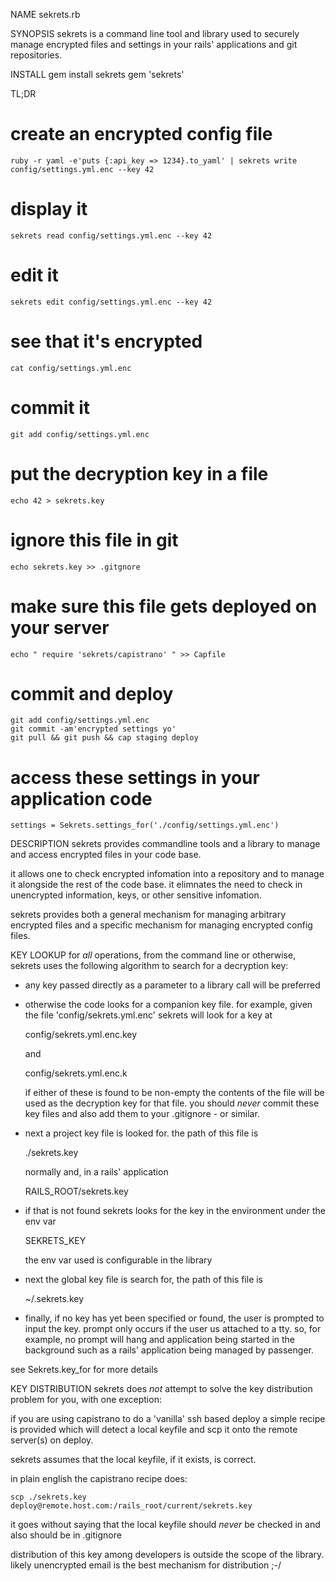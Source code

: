 NAME
  sekrets.rb

SYNOPSIS
  sekrets is a command line tool and library used to securely manage encrypted
  files and settings in your rails' applications and git repositories.

INSTALL
  gem install sekrets
  gem 'sekrets'

TL;DR
  # create an encrypted config file
  
    ruby -r yaml -e'puts {:api_key => 1234}.to_yaml' | sekrets write config/settings.yml.enc --key 42

  # display it

    sekrets read config/settings.yml.enc --key 42

  # edit it

    sekrets edit config/settings.yml.enc --key 42

  # see that it's encrypted

    cat config/settings.yml.enc

  # commit it

    git add config/settings.yml.enc

  # put the decryption key in a file
    
    echo 42 > sekrets.key

  # ignore this file in git

    echo sekrets.key >> .gitgnore

  # make sure this file gets deployed on your server

    echo " require 'sekrets/capistrano' " >> Capfile

  # commit and deploy

    git add config/settings.yml.enc
    git commit -am'encrypted settings yo'
    git pull && git push && cap staging deploy

  # access these settings in your application code

    settings = Sekrets.settings_for('./config/settings.yml.enc')
    

DESCRIPTION
  sekrets provides commandline tools and a library to manage and access
  encrypted files in your code base.

  it allows one to check encrypted infomation into a repository and to manage
  it alongside the rest of the code base.  it elimnates the need to check in
  unencrypted information, keys, or other sensitive infomation.

  sekrets provides both a general mechanism for managing arbitrary encrypted
  files and a specific mechanism for managing encrypted config files.


KEY LOOKUP
  for *all* operations, from the command line or otherwise, sekrets uses the
  following algorithm to search for a decryption key:

  - any key passed directly as a parameter to a library call will be preferred

  - otherwise the code looks for a companion key file.  for example, given the
    file 'config/sekrets.yml.enc' sekrets will look for a key at
    
      config/sekrets.yml.enc.key
      
    and 
    
      config/sekrets.yml.enc.k
      
    if either of these is found to be non-empty the contents of the file will
    be used as the decryption key for that file.  you should *never* commit
    these key files and also add them to your .gitignore - or similar.

  - next a project key file is looked for.  the path of this file is
    
      ./sekrets.key
      
    normally and, in a rails' application

      RAILS_ROOT/sekrets.key

  - if that is not found sekrets looks for the key in the environment under
    the env var

      SEKRETS_KEY

    the env var used is configurable in the library

  - next the global key file is search for, the path of this file is

      ~/.sekrets.key

  - finally, if no key has yet been specified or found, the user is prompted
    to input the key.  prompt only occurs if the user us attached to a tty.
    so, for example, no prompt will hang and application being started in the
    background such as a rails' application being managed by passenger.
 

  see Sekrets.key_for for more details

KEY DISTRIBUTION
  sekrets does *not* attempt to solve the key distribution problem for you,
  with one exception:
  
  if you are using capistrano to do a 'vanilla' ssh based deploy a simple
  recipe is provided which will detect a local keyfile and scp it onto the
  remote server(s) on deploy.

  sekrets assumes that the local keyfile, if it exists, is correct.

  in plain english the capistrano recipe does:

    scp ./sekrets.key deploy@remote.host.com:/rails_root/current/sekrets.key

  it goes without saying that the local keyfile should *never* be checked in
  and also should be in .gitignore

  distribution of this key among developers is outside the scope of the
  library.  likely unencrypted email is the best mechanism for distribution
  ;-/
